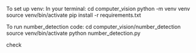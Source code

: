 To set up venv:
In your terminal:
cd computer_vision
python -m venv venv
source venv/bin/activate
pip install -r requirements.txt

To run number_detection code:
cd computer_vision/number_detection
source venv/bin/activate
python number_detection.py

check